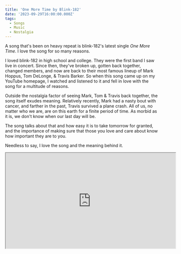 ```yaml
---
title: 'One More Time by Blink-182'
date: '2023-09-29T16:00:00.000Z'
tags:
  - Songs
  - Music
  - Nostalgia
---
```


A song that's been on heavy repeat is blink-182's latest single *One More Time*. I love the song for so many reasons.
<!-- excerpt -->

I loved blink-182 in high school and college. They were the first band I saw live in concert. Since then, they've broken up, gotten back together, changed members, and now are back to their most famous lineup of Mark Hoppus, Tom DeLonge, & Travis Barker. So when this song came up on my YouTube homepage, I watched and listened to it and fell in love with the song for a multitude of reasons.

Outside the nostalgia factor of seeing Mark, Tom & Travis back together, the song itself exudes meaning. Relatively recently, Mark had a nasty bout with cancer, and farther in the past, Travis survived a plane crash. All of us, no matter who we are, are on this earth for a finite period of time. As morbid as it is, we don't know when our last day will be.

The song talks about that and how easy it is to take tomorrow for granted, and the importance of making sure that those you love and care about know how important they are to you.

Needless to say, I love the song and the meaning behind it.

<fit-vids>
    <iframe
        width="560"
        height="315"
        src="https://www.youtube.com/embed/fSKQRDq3RkM"
        title="Blink-182 - One More Time"
        allow="accelerometer; autoplay; clipboard-write; encrypted-media; gyroscope; picture-in-picture"
        allowfullscreen></iframe>
</fit-vids>